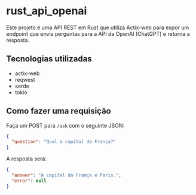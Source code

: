 # rust_api_openai

Este projeto é uma API REST em Rust que utiliza Actix-web para expor um endpoint que envia perguntas para a API da OpenAI (ChatGPT) e retorna a resposta.

## Tecnologias utilizadas
- actix-web
- reqwest
- serde
- tokio

## Como fazer uma requisição

Faça um POST para `/ask` com o seguinte JSON:
```json
{
  "question": "Qual a capital da França?"
}
```

A resposta será:
```json
{
  "answer": "A capital da França é Paris.",
  "error": null
}
```
